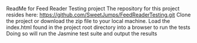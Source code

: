 ReadMe for Feed Reader Testing project
The repository for this project resides here: https://github.com/SweetJumps/FeedReaderTesting.git
Clone the project or download the zip file to your local machine.
Load the index.html found in the project root directory into a browser to run the tests
Doing so will run the Jasmine test suite and output the results
